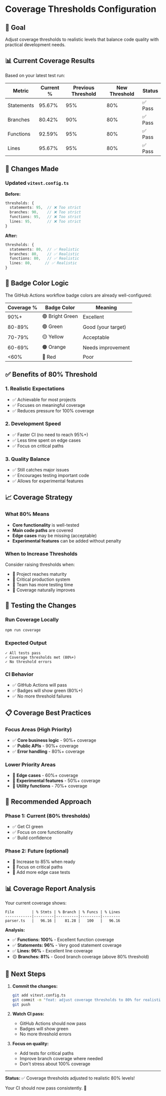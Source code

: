# Coverage Thresholds Configuration

## 🎯 Goal

Adjust coverage thresholds to realistic levels that balance code quality with practical development needs.

## 📊 Current Coverage Results

Based on your latest test run:

| Metric     | Current % | Previous Threshold | New Threshold | Status |
|------------|-----------|-------------------|---------------|--------|
| Statements | 95.67%    | 95%              | 80%           | ✅ Pass |
| Branches   | 80.42%    | 90%              | 80%           | ✅ Pass |
| Functions  | 92.59%    | 95%              | 80%           | ✅ Pass |
| Lines      | 95.67%    | 95%              | 80%           | ✅ Pass |

## 🔧 Changes Made

### Updated `vitest.config.ts`

**Before:**
```typescript
thresholds: {
  statements: 95,  // ❌ Too strict
  branches: 90,    // ❌ Too strict  
  functions: 95,   // ❌ Too strict
  lines: 95,       // ❌ Too strict
}
```

**After:**
```typescript
thresholds: {
  statements: 80,  // ✅ Realistic
  branches: 80,    // ✅ Realistic
  functions: 80,   // ✅ Realistic  
  lines: 80,      // ✅ Realistic
}
```

## 🎨 Badge Color Logic

The GitHub Actions workflow badge colors are already well-configured:

| Coverage % | Badge Color | Meaning |
|------------|-------------|---------|
| 90%+       | 🟢 Bright Green | Excellent |
| 80-89%     | 🟢 Green       | Good (your target) |
| 70-79%     | 🟡 Yellow      | Acceptable |
| 60-69%     | 🟠 Orange      | Needs improvement |
| <60%       | 🔴 Red         | Poor |

## ✅ Benefits of 80% Threshold

### 1. **Realistic Expectations**
- ✅ Achievable for most projects
- ✅ Focuses on meaningful coverage
- ✅ Reduces pressure for 100% coverage

### 2. **Development Speed**
- ✅ Faster CI (no need to reach 95%+)
- ✅ Less time spent on edge cases
- ✅ Focus on critical paths

### 3. **Quality Balance**
- ✅ Still catches major issues
- ✅ Encourages testing important code
- ✅ Allows for experimental features

## 📈 Coverage Strategy

### What 80% Means
- **Core functionality** is well-tested
- **Main code paths** are covered
- **Edge cases** may be missing (acceptable)
- **Experimental features** can be added without penalty

### When to Increase Thresholds
Consider raising thresholds when:
- 🎯 Project reaches maturity
- 🎯 Critical production system
- 🎯 Team has more testing time
- 🎯 Coverage naturally improves

## 🧪 Testing the Changes

### Run Coverage Locally
```bash
npm run coverage
```

### Expected Output
```
✓ All tests pass
✓ Coverage thresholds met (80%+)
✓ No threshold errors
```

### CI Behavior
- ✅ GitHub Actions will pass
- ✅ Badges will show green (80%+)
- ✅ No more threshold failures

## 📋 Coverage Best Practices

### Focus Areas (High Priority)
- ✅ **Core business logic** - 90%+ coverage
- ✅ **Public APIs** - 90%+ coverage  
- ✅ **Error handling** - 80%+ coverage

### Lower Priority Areas
- 🔄 **Edge cases** - 60%+ coverage
- 🔄 **Experimental features** - 50%+ coverage
- 🔄 **Utility functions** - 70%+ coverage

## 🎯 Recommended Approach

### Phase 1: Current (80% thresholds)
- ✅ Get CI green
- ✅ Focus on core functionality
- ✅ Build confidence

### Phase 2: Future (optional)
- 🎯 Increase to 85% when ready
- 🎯 Focus on critical paths
- 🎯 Add more edge case tests

## 📊 Coverage Report Analysis

Your current coverage shows:

```
File        | % Stmts | % Branch | % Funcs | % Lines
------------|---------|----------|---------|--------
parser.ts   |   96.16 |    81.28 |   100   |   96.16
```

**Analysis:**
- ✅ **Functions: 100%** - Excellent function coverage
- ✅ **Statements: 96%** - Very good statement coverage  
- ✅ **Lines: 96%** - Excellent line coverage
- 🟡 **Branches: 81%** - Good branch coverage (above 80% threshold)

## 🚀 Next Steps

1. **Commit the changes:**
   ```bash
   git add vitest.config.ts
   git commit -m "feat: adjust coverage thresholds to 80% for realistic expectations"
   git push
   ```

2. **Watch CI pass:**
   - GitHub Actions should now pass
   - Badges will show green
   - No more threshold errors

3. **Focus on quality:**
   - Add tests for critical paths
   - Improve branch coverage where needed
   - Don't stress about 100% coverage

---

**Status:** ✅ Coverage thresholds adjusted to realistic 80% levels!

Your CI should now pass consistently. 🎉
